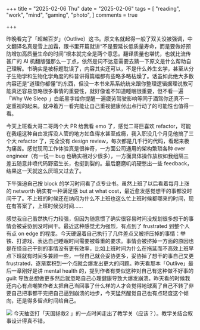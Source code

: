 +++
title = "2025-02-06 Thu"
date = "2025-02-06"
tags = [
    "reading",
    "work",
    "mind",
    "gaming",
    "photo",
]
comments = true

+++

昨晚看完了「超越百岁」（Outlive）这书。原文名就起得一般了双关没被强调，中文翻译名真是雪上加霜，跟书里开篇就讲“不是要延长低质量寿命，而是要做好预防增加高质量生命的时间”根本就完全是两个意思。翻译质量也堪忧，也就比流传甚广的 AI 机翻版强那么一丁点，依然是词不达意需要去猜一下原文是什么帮助自己理解。书确实是被标题耽误了，内容其实还可以，不是什么养生玄学，甚至从分子生物学和生物化学角度的科普讲得篇幅都有些略多略枯燥了。话虽如此绝大多数内容还是“道理你都懂”的东西，但没一本书来系系统统来跟你整理逻辑据理说教可能真还容易忽略很多事情的重要性，就好像谁不知道睡眠很重要，但不看一遍「Why We Sleep 」白纸黑字给你提醒一遍疲劳驾驶影响等同于酒驾你还真不一定重视的起来。就冲着万一看完能让自己重视健康付出点行动了的可能性也值得一看。

今天上班看大哥二哥两个大 PR 给我看 emo 了，感觉二哥巨喜欢 refactor，可能在我组这种自由发挥没人管的地方如鱼得水甚至成瘾，我入职没几个月见他搞了三个大 refactor 了，完全没有 design review，每次都是几千行的代码，看起来极为痛苦。感觉现司工作体验真是很神奇，一方面公司通用的架构繁琐各种 over engineer（有一说一 bug 也确实相对少很多），一方面具体操作放权如我组隔三差五随意井喷代码野蛮生长，也挺割裂的。最后磨磨叽叽硬憋出一些 feedback，结果这一天就这么厌班又过去了。

下午强迫自己按 block 的学习时间看了点专业书。虽然上班了以后看着每月上涨的 networth 确实有一种满足感 but at what cost，最近愈发感觉想干的事都没时间干了。不上班的时候还在纳闷为什么不上班也这么忙上班时候都哪来的时间，现在有答案了，上班时候没时间……

感觉我自己虽然执行力较强，但因为随意惯了确实很容易时间没规划很多想干的事情会被妥协到没时间干。最近这种感觉尤为强烈，有点到了 frustrated 到整个人有点 on edge 的程度。今天硬逼着自己执行了几件差点又被挤压掉的事情：举铁、打游戏、表达自己睡眠时间需要被尊重的要求。事情会被挤掉一方面的原因也是在怪自己干别的事情没有更有效率，比如上班时间为什么在拖延而不高效上班早点下班就有时间多兼顾一些，一怪自己就会妥协更多，妥协掉了想干的事自己又更 frustrated，逐渐累积到一个点就会爆发出更大的问题。昨天看那本「Outlive」最后一章刚好是讲 mental health 的，提到作者有类似这种对自己有这种做不好事的 guilt 导致总想做更多然后就忽略自己心理健康导致大爆发崩溃。昨天看的时候我还内心有点嘲笑作者太把自己当回事了什么样的人才会觉得地球离了自己不转了非要自己把事都干完把自己逼到崩溃的地步，今天猛然醒觉自己也有点轻度这个倾向，还是得多留点时间给自己。

![](https://media.douchi.space/douchi/media_attachments/files/113/960/897/480/947/019/original/0ad98d79ee24dec6.jpg)
今天抽空打「天国拯救2 」的一点时间走出了教学关（应该？）。教学关结合叙事设计得真不错。
